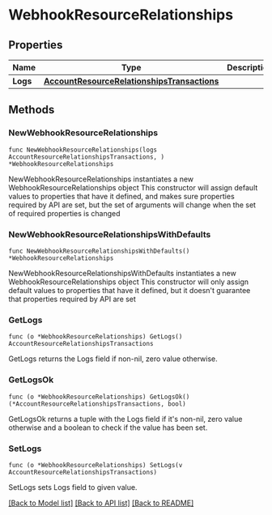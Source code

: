 # WebhookResourceRelationships

## Properties

Name | Type | Description | Notes
------------ | ------------- | ------------- | -------------
**Logs** | [**AccountResourceRelationshipsTransactions**](AccountResourceRelationshipsTransactions.md) |  | 

## Methods

### NewWebhookResourceRelationships

`func NewWebhookResourceRelationships(logs AccountResourceRelationshipsTransactions, ) *WebhookResourceRelationships`

NewWebhookResourceRelationships instantiates a new WebhookResourceRelationships object
This constructor will assign default values to properties that have it defined,
and makes sure properties required by API are set, but the set of arguments
will change when the set of required properties is changed

### NewWebhookResourceRelationshipsWithDefaults

`func NewWebhookResourceRelationshipsWithDefaults() *WebhookResourceRelationships`

NewWebhookResourceRelationshipsWithDefaults instantiates a new WebhookResourceRelationships object
This constructor will only assign default values to properties that have it defined,
but it doesn't guarantee that properties required by API are set

### GetLogs

`func (o *WebhookResourceRelationships) GetLogs() AccountResourceRelationshipsTransactions`

GetLogs returns the Logs field if non-nil, zero value otherwise.

### GetLogsOk

`func (o *WebhookResourceRelationships) GetLogsOk() (*AccountResourceRelationshipsTransactions, bool)`

GetLogsOk returns a tuple with the Logs field if it's non-nil, zero value otherwise
and a boolean to check if the value has been set.

### SetLogs

`func (o *WebhookResourceRelationships) SetLogs(v AccountResourceRelationshipsTransactions)`

SetLogs sets Logs field to given value.



[[Back to Model list]](../README.md#documentation-for-models) [[Back to API list]](../README.md#documentation-for-api-endpoints) [[Back to README]](../README.md)



